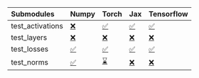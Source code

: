| Submodules       | Numpy                                                                                                                           | Torch                                                                                                                           | Jax                                                                                                                             | Tensorflow                                                                                                                      |
|:-----------------|:--------------------------------------------------------------------------------------------------------------------------------|:--------------------------------------------------------------------------------------------------------------------------------|:--------------------------------------------------------------------------------------------------------------------------------|:--------------------------------------------------------------------------------------------------------------------------------|
| test_activations | <a href="https://github.com/unifyai/ivy/runs/7947707678?check_suite_focus=true" rel="noopener noreferrer" target="_blank">❌</a> | <a href="https://github.com/unifyai/ivy/runs/7947708091?check_suite_focus=true" rel="noopener noreferrer" target="_blank">✅</a> | <a href="https://github.com/unifyai/ivy/runs/7947708642?check_suite_focus=true" rel="noopener noreferrer" target="_blank">✅</a> | <a href="https://github.com/unifyai/ivy/runs/7947709125?check_suite_focus=true" rel="noopener noreferrer" target="_blank">✅</a> |
| test_layers      | <a href="https://github.com/unifyai/ivy/runs/7947707756?check_suite_focus=true" rel="noopener noreferrer" target="_blank">❌</a> | <a href="https://github.com/unifyai/ivy/runs/7947708247?check_suite_focus=true" rel="noopener noreferrer" target="_blank">❌</a> | <a href="https://github.com/unifyai/ivy/runs/7947708757?check_suite_focus=true" rel="noopener noreferrer" target="_blank">❌</a> | <a href="https://github.com/unifyai/ivy/runs/7947709269?check_suite_focus=true" rel="noopener noreferrer" target="_blank">❌</a> |
| test_losses      | <a href="https://github.com/unifyai/ivy/runs/7947707881?check_suite_focus=true" rel="noopener noreferrer" target="_blank">✅</a> | <a href="https://github.com/unifyai/ivy/runs/7947708360?check_suite_focus=true" rel="noopener noreferrer" target="_blank">✅</a> | <a href="https://github.com/unifyai/ivy/runs/7947708878?check_suite_focus=true" rel="noopener noreferrer" target="_blank">✅</a> | <a href="https://github.com/unifyai/ivy/runs/7947709485?check_suite_focus=true" rel="noopener noreferrer" target="_blank">✅</a> |
| test_norms       | <a href="https://github.com/unifyai/ivy/runs/7947707975?check_suite_focus=true" rel="noopener noreferrer" target="_blank">✅</a> | <a href="https://github.com/unifyai/ivy/runs/7947708467?check_suite_focus=true" rel="noopener noreferrer" target="_blank">⌛</a> | <a href="https://github.com/unifyai/ivy/runs/7947708982?check_suite_focus=true" rel="noopener noreferrer" target="_blank">❌</a> | <a href="https://github.com/unifyai/ivy/runs/7947709706?check_suite_focus=true" rel="noopener noreferrer" target="_blank">❌</a> |